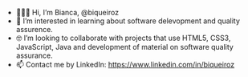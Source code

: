 - 🙋🏼‍♀️ Hi, I’m Bianca, @biqueiroz
- 📖 I’m interested in learning about software delevopment and quality assurence.
- 🤓 I’m looking to collaborate with projects that use HTML5, CSS3, JavaScript, Java and development of material on software quality assurance.
- 📫 Contact me by LinkedIn: https://www.linkedin.com/in/biqueiroz


